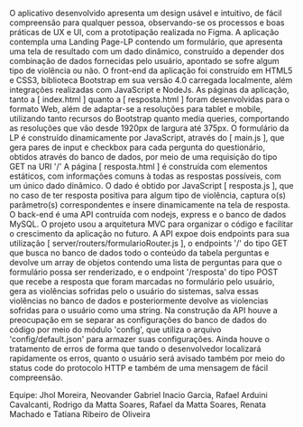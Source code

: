 O aplicativo desenvolvido apresenta um design usável e intuitivo, de fácil compreensão para qualquer pessoa, observando-se os processos e boas práticas de UX e UI, com a prototipação realizada no Figma. A aplicação contempla uma Landing Page-LP contendo um formulário, que apresenta uma tela de resultado com um dado dinâmico, construído a depender dos combinação de dados fornecidas pelo usuário, apontado se sofre algum tipo de violência ou não. O front-end da aplicação foi construído em HTML5 e CSS3, biblioteca Bootstrap em sua versão 4.0 carregada localmente, além integrações realizadas com JavaScript e NodeJs. As páginas da aplicação, tanto a [ index.html ] quanto a [ resposta.html ] foram desenvolvidas para o formato Web, além de adaptar-se a resoluções para tablet e mobile, utilizando tanto recursos do Bootstrap quanto media queries, comportando as resoluções que vão desde 1920px de largura até 375px. O formulário da LP é construído dinamicamente por JavaScript, através do [ main.js ], que gera pares de input e checkbox para cada pergunta do questionário, obtidos através do banco de dados, por meio de uma requisição do tipo GET na URI '/' A página [ resposta.html ] é construída com elementos estáticos, com informações comuns à todas as respostas possíveis, com um único dado dinâmico. O dado é obtido por JavaScript [ resposta.js ], que no caso de ter resposta positiva para algum tipo de violência, captura o(s) parâmetro(s) correspondentes e insere dinamicamente na tela de resposta. O back-end é uma API contruída com nodejs, express e o banco de dados MySQL. O projeto usou a arquitetura MVC para organizar o código e facilitar o crescimento da aplicação no futuro. A API expoe dois endpoints para sua utilização [ server/routers/formularioRouter.js ], o endpoints '/' do tipo GET que busca no banco de dados todo o conteúdo da tabela perguntas e devolve um array de objetos contendo uma lista de perguntas para que o formulário possa ser renderizado, e o endpoint '/resposta' do tipo POST que recebe a resposta que foram marcadas no formulário pelo usuário, gera as violências sofridas pelo o usuário do sistemas, salva essas violências no banco de dados e posteriormente devolve as violencias sofridas para o usuário como uma string. Na construção da API houve a preocupação em se separar as configurações do banco de dados do código por meio do módulo 'config', que utiliza o arquivo 'config/default.json' para armazer suas configurações. Ainda houve o tratamento de erros de forma que tando o desenvolvedor localizará rapidamente os erros, quanto o usuário será avisado também por meio do status code do protocolo HTTP e também de uma mensagem de fácil compreensão.

Equipe: Jhol Moreira, Neovander Gabriel Inacio Garcia, Rafael Arduini Cavalcanti, Rodrigo da Matta Soares, Rafael da Matta Soares, Renata Machado e Tatiana Ribeiro de Oliveira

